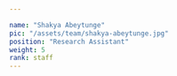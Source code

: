 ```yaml
---

name: "Shakya Abeytunge"
pic: "/assets/team/shakya-abeytunge.jpg"
position: "Research Assistant"
weight: 5
rank: staff
---
```


